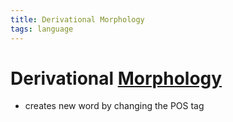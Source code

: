 ```yaml
---
title: Derivational Morphology
tags: language
---
```


# Derivational [Morphology](Morphology.md)
- creates new word by changing the POS tag






























































































